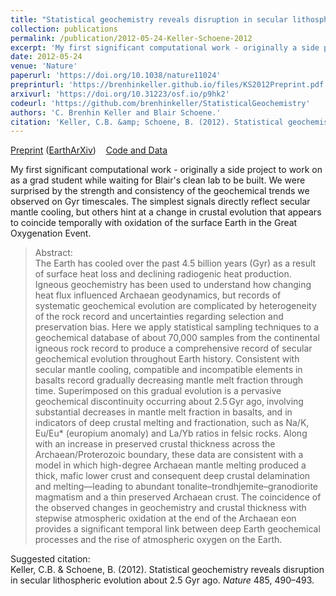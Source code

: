 ```yaml
---
title: "Statistical geochemistry reveals disruption in secular lithospheric evolution about 2.5 Gyr ago"
collection: publications
permalink: /publication/2012-05-24-Keller-Schoene-2012
excerpt: 'My first significant computational work - originally a side project to work on as a grad student while waiting for Blair&apos;s clean lab to be built. We were surprised by the strength and consistency of the geochemical trends we observed on Gyr timescales. The simplest signals directly reflect secular mantle cooling, but others hint at a change in crustal evolution that appears to coincide temporally with oxidation of the surface Earth in the Great Oxygenation Event.'
date: 2012-05-24
venue: 'Nature'
paperurl: 'https://doi.org/10.1038/nature11024'
preprinturl: 'https://brenhinkeller.github.io/files/KS2012Preprint.pdf'
arxivurl: 'https://doi.org/10.31223/osf.io/p9hk2'
codeurl: 'https://github.com/brenhinkeller/StatisticalGeochemistry'
authors: 'C. Brenhin Keller and Blair Schoene.'
citation: 'Keller, C.B. &amp; Schoene, B. (2012). Statistical geochemistry reveals disruption in secular lithospheric evolution about 2.5 Gyr ago. <i>Nature</i> 485, 490–493.'
---
```

<a href='https://brenhinkeller.github.io/files/KS2012Preprint.pdf'>Preprint</a> (<a href='https://doi.org/10.31223/osf.io/p9hk2'>EarthArXiv</a>)&nbsp;&nbsp;&nbsp;&nbsp;<a href='https://github.com/brenhinkeller/StatisticalGeochemistry'>Code and Data</a>&nbsp;&nbsp;&nbsp;&nbsp;

My first significant computational work - originally a side project to work on as a grad student while waiting for Blair&apos;s clean lab to be built. We were surprised by the strength and consistency of the geochemical trends we observed on Gyr timescales. The simplest signals directly reflect secular mantle cooling, but others hint at a change in crustal evolution that appears to coincide temporally with oxidation of the surface Earth in the Great Oxygenation Event.

>Abstract: <br/>The Earth has cooled over the past 4.5 billion years (Gyr) as a result of surface heat loss and declining radiogenic heat production. Igneous geochemistry has been used to understand how changing heat flux influenced Archaean geodynamics, but records of systematic geochemical evolution are complicated by heterogeneity of the rock record and uncertainties regarding selection and preservation bias. Here we apply statistical sampling techniques to a geochemical database of about 70,000 samples from the continental igneous rock record to produce a comprehensive record of secular geochemical evolution throughout Earth history. Consistent with secular mantle cooling, compatible and incompatible elements in basalts record gradually decreasing mantle melt fraction through time. Superimposed on this gradual evolution is a pervasive geochemical discontinuity occurring about 2.5 Gyr ago, involving substantial decreases in mantle melt fraction in basalts, and in indicators of deep crustal melting and fractionation, such as Na/K, Eu/Eu* (europium anomaly) and La/Yb ratios in felsic rocks. Along with an increase in preserved crustal thickness across the Archaean/Proterozoic boundary, these data are consistent with a model in which high-degree Archaean mantle melting produced a thick, mafic lower crust and consequent deep crustal delamination and melting—leading to abundant tonalite–trondhjemite–granodiorite magmatism and a thin preserved Archaean crust. The coincidence of the observed changes in geochemistry and crustal thickness with stepwise atmospheric oxidation at the end of the Archaean eon provides a significant temporal link between deep Earth geochemical processes and the rise of atmospheric oxygen on the Earth.

Suggested citation: <br/>Keller, C.B. & Schoene, B. (2012). Statistical geochemistry reveals disruption in secular lithospheric evolution about 2.5 Gyr ago. <i>Nature</i> 485, 490–493.